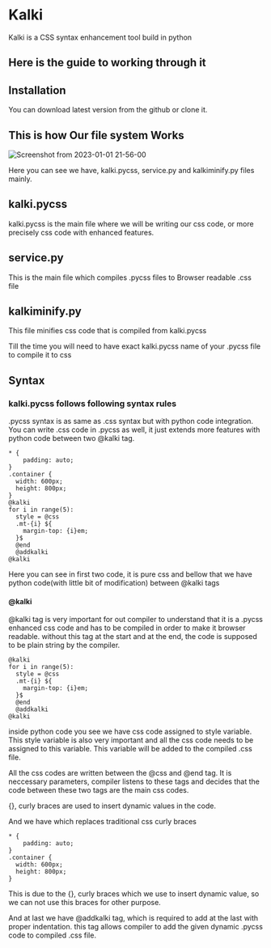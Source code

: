 
# Kalki

Kalki is a CSS syntax enhancement tool build in python


## Here is the guide to working through it




## Installation

You can download latest version from the github or clone it.
    
## This is how Our file system Works







![Screenshot from 2023-01-01 21-56-00](https://user-images.githubusercontent.com/46971615/210178899-e5c66ffd-a470-40aa-8e62-da2d050cbb24.png)

Here you can see we have, kalki.pycss, service.py and kalkiminify.py files mainly.

## kalki.pycss

kalki.pycss is the main file where we will be writing our css code, or more precisely css code with enhanced features.

## service.py

This is the main file which compiles .pycss files to Browser readable .css file

## kalkiminify.py

This file minifies css code that is compiled from kalki.pycss

Till the time you will need to have exact kalki.pycss name of your .pycss file to compile it to css

## Syntax
### kalki.pycss follows following syntax rules
.pycss syntax is as same as .css syntax but with python code integration. You can write .css code in .pycss as well, it just extends more features with python code between two @kalki tag.

```python/css
* {
    padding: auto;
}
.container {
  width: 600px;
  height: 800px;
}
@kalki
for i in range(5):
  style = @css
  .mt-{i} ${
    margin-top: {i}em;
  }$
  @end
  @addkalki
@kalki
```
Here you can see in first two code, it is pure css and bellow that we have python code(with little bit of modification) between @kalki tags

#### @kalki
@kalki tag is very important for out compiler to understand that it is a .pycss enhanced css code and has to be compiled in order to make it browser readable. without this tag at the start and at the end, the code is supposed to be plain string by the compiler.

```python/css
@kalki
for i in range(5):
  style = @css
  .mt-{i} ${
    margin-top: {i}em;
  }$
  @end
  @addkalki
@kalki
```

inside python code you see we have css code assigned to style variable. This style variable is also very important and all the css code needs to be assigned to this variable. This variable will be added to the compiled .css file.

All the css codes are written between the @css and @end tag. It is neccessary parameters, compiler listens to these tags and decides that the code between these two tags are the main css codes.

{}, curly braces are used to insert dynamic values in the code.

And we have ${}$ which replaces traditional css curly braces
```python/css
* {
    padding: auto;
}
.container {
  width: 600px;
  height: 800px;
}
```
This is due to the {}, curly braces which we use to insert dynamic value, so we can not use this braces for other purpose.

And at last we have @addkalki tag, which is required to add at the last with proper indentation. this tag allows compiler to add the given dynamic .pycss code to compiled .css file.

